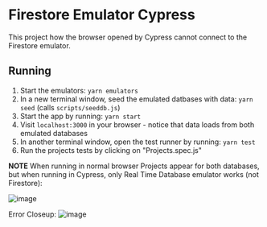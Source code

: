 # Firestore Emulator Cypress

This project how the browser opened by Cypress cannot connect to the Firestore emulator.

## Running

1. Start the emulators: `yarn emulators`
1. In a new terminal window, seed the emulated datbases with data: `yarn seed` (calls `scripts/seeddb.js`)
1. Start the app by running: `yarn start`
1. Visit `localhost:3000` in your browser - notice that data loads from both emulated databases
1. In another terminal window, open the test runner by running: `yarn test`
1. Run the projects tests by clicking on "Projects.spec.js"

**NOTE** When running in normal browser Projects appear for both databases, but when running in Cypress, only Real Time Database emulator works (not Firestore):

![image](https://user-images.githubusercontent.com/2992224/73964898-5d10c900-48d0-11ea-915b-cc42b2fcba3c.png)

Error Closeup:
![image](https://user-images.githubusercontent.com/2992224/73963581-d1963880-48cd-11ea-9ed6-bf4009284659.png)